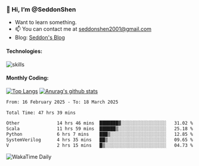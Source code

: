 ### 👋 Hi, I’m @SeddonShen
- Want to learn something.
- 📫 You can contact me at seddonshen2001@gmail.com
- Blog: [Seddon's Blog](https://seddonshen.github.io/)
#### Technologies:

![skills](https://skillicons.dev/icons?i=scala,js,html,css,bootstrap,jquery,c,cpp,cloudflare,django,docker,flask,git,github,githubactions,linux,latex,mysql,nodejs,ps,php,pr,py,raspberrypi,redis,unreal,v,vscode,vue,bash)

#### Monthly Coding:
[![Top Langs](https://github-readme-stats.vercel.app/api/top-langs?username=seddonshen&show_icons=true&locale=en&layout=compact&hide=html&langs_count=8)](https://github.com/SeddonShen/)
[![Anurag's github stats](https://github-readme-stats.vercel.app/api?username=SeddonShen&count_private=true&show_icons=true)](https://github.com/anuraghazra/github-readme-stats)
<!--START_SECTION:waka-->

```txt
From: 16 February 2025 - To: 18 March 2025

Total Time: 47 hrs 39 mins

Other              14 hrs 46 mins  ███████▓░░░░░░░░░░░░░░░░░   31.02 %
Scala              11 hrs 59 mins  ██████▒░░░░░░░░░░░░░░░░░░   25.18 %
Python             6 hrs 7 mins    ███▒░░░░░░░░░░░░░░░░░░░░░   12.85 %
SystemVerilog      4 hrs 35 mins   ██▒░░░░░░░░░░░░░░░░░░░░░░   09.65 %
V                  2 hrs 15 mins   █▒░░░░░░░░░░░░░░░░░░░░░░░   04.73 %
```

<!--END_SECTION:waka-->

![WakaTime Daily](https://wakatime.com/share/@seddon2001/61a7e342-5f12-4fea-bf92-1fac161e97d6.svg)
<!---
SeddonShen/SeddonShen is a ✨ special ✨ repository because its `README.md` (this file) appears on your GitHub profile.
You can click the Preview link to take a look at your changes.
--->
